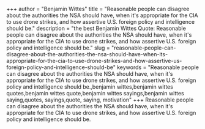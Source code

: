 +++
author = "Benjamin Wittes"
title = "Reasonable people can disagree about the authorities the NSA should have, when it's appropriate for the CIA to use drone strikes, and how assertive U.S. foreign policy and intelligence should be."
description = "the best Benjamin Wittes Quote: Reasonable people can disagree about the authorities the NSA should have, when it's appropriate for the CIA to use drone strikes, and how assertive U.S. foreign policy and intelligence should be."
slug = "reasonable-people-can-disagree-about-the-authorities-the-nsa-should-have-when-its-appropriate-for-the-cia-to-use-drone-strikes-and-how-assertive-us-foreign-policy-and-intelligence-should-be"
keywords = "Reasonable people can disagree about the authorities the NSA should have, when it's appropriate for the CIA to use drone strikes, and how assertive U.S. foreign policy and intelligence should be.,benjamin wittes,benjamin wittes quotes,benjamin wittes quote,benjamin wittes sayings,benjamin wittes saying,quotes, sayings,quote, saying, motivation"
+++
Reasonable people can disagree about the authorities the NSA should have, when it's appropriate for the CIA to use drone strikes, and how assertive U.S. foreign policy and intelligence should be.
